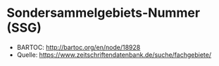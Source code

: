 # Sondersammelgebiets-Nummer (SSG)

- BARTOC: <http://bartoc.org/en/node/18928>
- Quelle: <https://www.zeitschriftendatenbank.de/suche/fachgebiete/>
